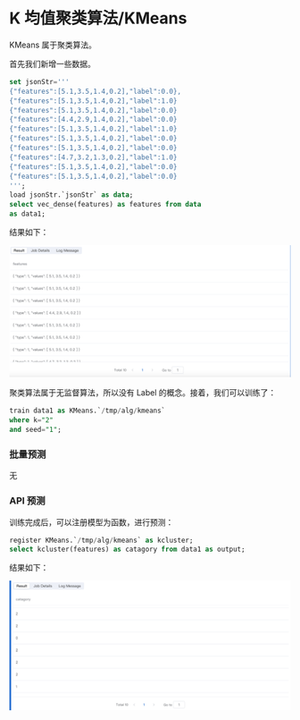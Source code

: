 # K 均值聚类算法/KMeans

KMeans 属于聚类算法。

首先我们新增一些数据。

``` sql
set jsonStr='''
{"features":[5.1,3.5,1.4,0.2],"label":0.0},
{"features":[5.1,3.5,1.4,0.2],"label":1.0}
{"features":[5.1,3.5,1.4,0.2],"label":0.0}
{"features":[4.4,2.9,1.4,0.2],"label":0.0}
{"features":[5.1,3.5,1.4,0.2],"label":1.0}
{"features":[5.1,3.5,1.4,0.2],"label":0.0}
{"features":[5.1,3.5,1.4,0.2],"label":0.0}
{"features":[4.7,3.2,1.3,0.2],"label":1.0}
{"features":[5.1,3.5,1.4,0.2],"label":0.0}
{"features":[5.1,3.5,1.4,0.2],"label":0.0}
''';
load jsonStr.`jsonStr` as data;
select vec_dense(features) as features from data
as data1;
```

结果如下：

<p align="center">
    <img src="/byzer-lang/zh-cn/ml/algs/images/kmeans_result1.png" alt="name"  width="800"/>
</p>

聚类算法属于无监督算法，所以没有 Label 的概念。接着，我们可以训练了：

``` sql
train data1 as KMeans.`/tmp/alg/kmeans`
where k="2"
and seed="1";
```
### 批量预测
无

### API 预测
训练完成后，可以注册模型为函数，进行预测：

``` sql
register KMeans.`/tmp/alg/kmeans` as kcluster;
select kcluster(features) as catagory from data1 as output;
```

结果如下：

<p align="center">
    <img src="/byzer-lang/zh-cn/ml/algs/images/kmeans_result2.png" alt="name"  width="800"/>
</p>


